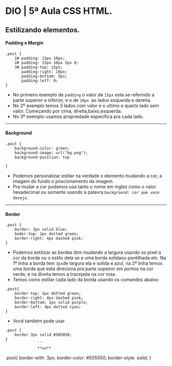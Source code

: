 
# DIO | 5ª Aula CSS HTML.

## Estilizando elementos.
#### Padding e Margin
```
.post {
    1# padding: 15px 10px;
    2# padding: 15px 10px 5px 0;
    3# padding-top: 15px;
       padding-right: 10px;
       padding-bottom: 5px;
       padding-letf: 0;
}
```
- No primeiro exemplo de `padding` o valor de `15px` esta se referindo a parte superior e inferior, e o de `10px `ao lados esquerda e dereita.
- No 2º exemplo temos 3 lados com valor e o ultimo e quarto lado sem valor. Começando por cima, direita,baixo,esquerda.
- No 3º exemplo usamos propriedade especifica pra cada lado.
---
#### Background
```
.post {
    background-color: green;
    background-image: url("bg.png");
    background-position: top

}
```
- Podemos personalizar estilar na verdade o elemento mudando a cor, a imagem do fundo o poscionamento da imagem.
- Pra mudar a cor podemos usa tanto o nome em inglez como o valor hexadecimal ou somente usando a palavra `background: cor que voce deseja`.
---
#### Border
```
.post {
    border: 3px solid blue;
    boder-top: 2px dotted green;
    border-right: 4px dashed pink;    
}
```
- Podemos estilizar as bordas tbm mudando a largura usando os pixel a cor da borda ou o estilo dela se e uma borda solidaou pontilhada etc.
Na 1ª linha a borda tem `3px`de largura ela e solida e azul, na 2ª linha temos uma borda que esta direciona pra parte supeiror em pontos na cor verde, e na direita temos a tracejada na cor rosa.
- Temos como estilar cada lado da borda usando os comandos abaixo:
```
.post{
    border-top: 2px dotted green;
    border-right: 4px dashed pink;
    border-bottom: 1px solid purple;
    border-left: 4px dotted cyan;
}
```
- Você também pode usar
```
.post {
    border 3px solid #505050;
}
              ```
              **ou**
```
.post{
    border-with: 3px;
    border-color: #505050;
    border-style: solid;
}
```              

